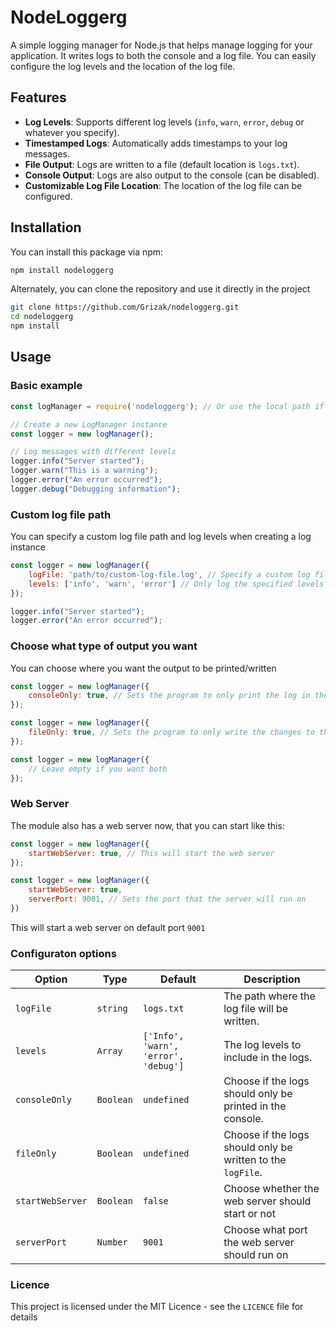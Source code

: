 # NodeLoggerg

A simple logging manager for Node.js that helps manage logging for your application. It writes logs to both the console and a log file. You can easily configure the log levels and the location of the log file.

## Features

- **Log Levels**: Supports different log levels (`info`, `warn`, `error`, `debug` or whatever you specify).
- **Timestamped Logs**: Automatically adds timestamps to your log messages.
- **File Output**: Logs are written to a file (default location is `logs.txt`).
- **Console Output**: Logs are also output to the console (can be disabled).
- **Customizable Log File Location**: The location of the log file can be configured.

## Installation

You can install this package via npm:

```bash
npm install nodeloggerg
```
Alternately, you can clone the repository and use it directly in the project

```bash
git clone https://github.com/Grizak/nodeloggerg.git
cd nodeloggerg
npm install
```

## Usage

### Basic example

```javascript
const logManager = require('nodeloggerg'); // Or use the local path if you cloned the repo

// Create a new LogManager instance
const logger = new logManager();

// Log messages with different levels
logger.info("Server started");
logger.warn("This is a warning");
logger.error("An error occurred");
logger.debug("Debugging information");
```

### Custom log file path

You can specify a custom log file path and log levels when creating a log instance

```javascript
const logger = new logManager({
    logFile: 'path/to/custom-log-file.log', // Specify a custom log file path
    levels: ['info', 'warn', 'error'] // Only log the specified levels
});

logger.info("Server started");
logger.error("An error occurred");
```

### Choose what type of output you want

You can choose where you want the output to be printed/written

```javascript
const logger = new logManager({
    consoleOnly: true, // Sets the program to only print the log in the console
});

const logger = new logManager({
    fileOnly: true, // Sets the program to only write the changes to the logFile
});

const logger = new logManager({
    // Leave empty if you want both
});
```

### Web Server

The module also has a web server now, that you can start like this:

``` javascript
const logger = new logManager({
    startWebServer: true, // This will start the web server
});

const logger = new logManager({
    startWebServer: true,
    serverPort: 9001, // Sets the port that the server will run on
})
```

This will start a web server on default port `9001`

### Configuraton options

| Option | Type | Default | Description |
|--------|------|---------|-------------|
| `logFile` | `string` | `logs.txt` | The path where the log file will be written. |
| `levels` | `Array` | `['Info', 'warn', 'error', 'debug']` | The log levels to include in the logs. |
| `consoleOnly` | `Boolean` | `undefined` | Choose if the logs should only be printed in the console. |
| `fileOnly` | `Boolean` | `undefined` | Choose if the logs should only be written to the `logFile`. |
| `startWebServer` | `Boolean` | `false` | Choose whether the web server should start or not |
| `serverPort` | `Number` | `9001` | Choose what port the web server should run on |

### Licence

This project is licensed under the MIT Licence - see the `LICENCE` file for details
